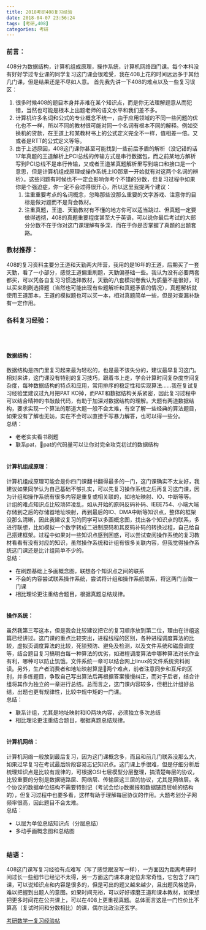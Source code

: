 ```yaml
---
title: 2018考研408复习经验
date: 2018-04-07 23:56:24
tags: [考研,408]
categories: 考研
---
```


### 前言：
408分为数据结构，计算机组成原理，操作系统，计算机网络四门课。每个本科没有好好学过专业课的同学复习这门课会很难受，我在408上花的时间远远多于其他几门课，但是结果还是不尽如人意。
首先我先讲一下408的难点以及一些复习误区：

1. 很多时候408的题目本身并非难在某个知识点，而是你无法理解题意从而犯错，当然也可能是根本上出题老师的语文水平和我们差不多。
2. 计算机许多名词和公式的专业概念不统一，由于应用领域的不同一些问题的优化也不一样，所以不同的教材很可能对同一个名词有根本不同的解释。例如交换机的贷款，在王道上和某教材书上的公式定义完全不一样，值相差一倍。又或者是RTT的公式定义等等。
3. 由于上述原因，408这门课你甚至可能找到一些前后矛盾的解析（没记错的话17年真题的王道解析上PCI总线的传输方式是串行数据包，而之前某地方解析写到PCI总线不是串行传输，又或者王道某真题解析里写到端口和接口是一个意思，但是计算机组成原理或操作系统上IO那章一开始就有对这两个名词的辨析）。这些问题有时候也不一定会影响你考个不错的分数，但复习过程中如果你是个强迫症，你一定不会过得很开心，所以这里我提两个建议：
    1. 注重重要考点的名词概念，忽略那些没那么重要的文字游戏、注意你的目标是做对题而不是背会教材。
    2. 注重真题，王道、天勤教材有不懂的地方你可以适当跳过、但真题一定要做得透彻，408的真题重要程度甚至大于英语，可以说你最后考试的大部分分数不在于你对这门课理解有多深，而在于你是否掌握了真题的出题套路。
### 教材推荐：
408的复习资料主要分王道和天勤两大阵营，我用的是16年的王道，后期买了一套天勤，看了一小部分，感觉王道偏重刷题，天勤偏基础一些。我认为没有必要两套都买，可以凭各自复习习惯选择教材，天勤的八套模拟卷我认为质量不是很好，可以买来刷刷选择题（当然也可能出现有些题解析和真题矛盾的情况），真题解析就使用王道那本，王道的模拟题也可以买一本，相对真题简单一些，但是对查漏补缺有一定作用。

### 各科复习经验：
<br></br>
#### 数据结构：
数据结构是四门里复习起来最为轻松的，也是最不该失分的，建议最早复习这门。相对来讲，这门课没有特别的复习技巧，跟着书上走，学会计算时间复杂度空间复杂度，每种数据结构的特点和应用，常用排序的稳定性和实现算法……我在复试复习经验里建议过九月把PAT KO掉，而PAT和数据结构关系紧密，因此复习过程中可以结合晴神的书敲敲代码，有助于加深对数据结构的理解。大题有两道数据结构，要求实现一个算法的那道大题一般不会太难，有空了解一些经典的算法题目，如果没有了解也无妨，实在不会可以直接手写暴力解答，也可以得一些分。  
    总结：  
+ 老老实实看书刷题  
+ 联系pat，pat的代码量可以让你对完全攻克初试的数据结构
<br></br>
#### 计算机组成原理：
计算机组成原理可能会是你四门课翻书翻得最多的一门，这门课确实不太友好，我建议如果同学认为自己基础不够扎实，可以先复习操作系统之后再复习这门课，因为计组和操作系统有很多内容是重复或相关联的，如地址映射、IO、中断等等。计组的难点知识点比较琐碎凌乱，如从开始的原码反码补码、IEEE754、小端大端存储到之后的存储器地址映射，再到最后的IO、DMA中断等知识点，整体的框架没那么清晰，因此我建议复习的同学可以多画概念图，找出各个知识点的联系，多进行联想，比如模拟一个数字转成二进制原码和其反码补码的转换过程，自己给自己搭建框架。过程中如果对一些知识点感到困惑，可以尝试查阅操作系统的复习教材看看有没有对应的知识，虽然操作系统和计组有很多关联内容，但我觉得操作系统这门课还是比计组简单不少的。  
总结：
+ 在刷题基础上多画概念图，联想各个知识点之间的联系
+ 不会的内容尝试联系操作系统，尝试将计组和操作系统联系，将这两门当做一门课
+ 相比理论更注重结合题目，根据真题总结规律。
<br></br>
#### 操作系统：
虽然我第三写这本，但是我会比较建议把它的复习顺序放到第二位，理由在计组这篇已经讲过。这门课的重点比较突出，进程线程的区别，各种进程调度算法的比较，虚拟页调度算法的比较，死锁预防、避免及检测，以及文件系统和磁盘调度等，结合题目复习搞明白每一种算法的优劣，如进程调度算法中哪种算法对长作业有利，哪种可以防止饥饿。文件系统一章可以结合网上linux的文件系统资料阅读。另外，生产者消费者和地址映射算是两个难点，前者注意同步和互斥的区别，并多练题目，争取自己写出算法后再根据答案慢慢纠正，而对于后者，结合计组将其作为独立的一章进行总结。总而言之，这门课内容较多，但相比计组好总结，出题也更有规律性，比较中规中矩的一门课。  
总结：
+ 联系计组，尤其是地址映射和IO两块内容，必须独立多次总结
+ 相比理论更注重结合题目，根据真题总结规律。
<br></br>
#### 计算机网络：
计算机网络一般放到最后复习，因为这门课概念多，而且和前几门联系没那么大，如果过早复习在考试最后阶段容易忘记知识点。这门课上手很难，但是仔细分析后梳理知识点是比较有规律的，可根据OSI七层模型分层整理，搞清楚每层的协议，比较重要的分别是数据链路层、网络层、传输层这三层的协议，尤其是网络层。各个协议的数据单位结构不需要特别记（考试会给ip数据报和数据链路层帧的结构的），但复习过程中也要多看，这样有助于理解每层协议的作用。大题考划分子网频率很高，因此题目不会太难。  
总结：
+ 以层为单位总结知识点（分层总结）
+ 多动手画概念图和总结图
<br></br>

### 结语：
408这门课写复习经验有点难写（写了感觉跟没写一样），一方面因为距离考研时间过长一些细节已经记不太得，另一方面这门课本身定位非常奇怪，它包含了四门课，可以说知识点和内容是很多的，但是可出的题又越来越少，且出题风格诡异，难以把握到出题人的意图。如果时间充裕，可以好好琢磨王道和课本教材，如果想把更多时间花在公共课上，可以在408上更重视真题。总体而言这是一门性价比不算高（复试时间和分数相比）的课，偶尔比政治还玄学。

[考研数学一复习经验帖](https://mulavar.github.io/2018/04/07/math/#more)